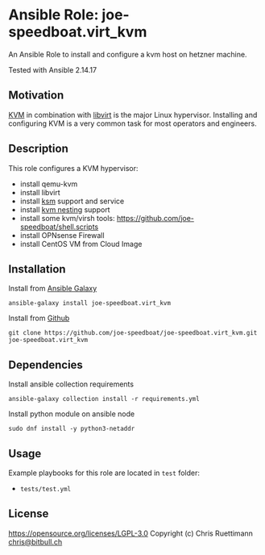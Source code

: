 # Ansible Role: joe-speedboat.virt_kvm

An Ansible Role to install and configure a kvm host on hetzner machine.

Tested with Ansible 2.14.17

## Motivation

[KVM](https://www.linux-kvm.org/page/Main_Page) in combination with
[libvirt](https://libvirt.org/) is the major Linux hypervisor. Installing and
configuring KVM is a very common task for most operators and engineers.

## Description

This role configures a KVM hypervisor:

-   install qemu-kvm
-   install libvirt
-   install [ksm](https://www.linux-kvm.org/page/KSM) support and service
-   install [kvm nesting](https://www.linux-kvm.org/page/Nested_Guests) support
-   install some kvm/virsh tools: https://github.com/joe-speedboat/shell.scripts
-   install OPNsense Firewall
-   install CentOS VM from Cloud Image

## Installation

Install from [Ansible Galaxy](https://galaxy.ansible.com/joe-speedboat.virt_kvm)
```
ansible-galaxy install joe-speedboat.virt_kvm
```

Install from [Github](https://github.com/joe-speedboat/joe-speedboat.virt_kvm)
```
git clone https://github.com/joe-speedboat/joe-speedboat.virt_kvm.git joe-speedboat.virt_kvm
```

## Dependencies

Install ansible collection requirements
```
ansible-galaxy collection install -r requirements.yml
```

Install python module on ansible node
```
sudo dnf install -y python3-netaddr
```

## Usage
Example playbooks for this role are located in `test` folder:
* `tests/test.yml`

## License
https://opensource.org/licenses/LGPL-3.0
Copyright (c) Chris Ruettimann <chris@bitbull.ch>



```
